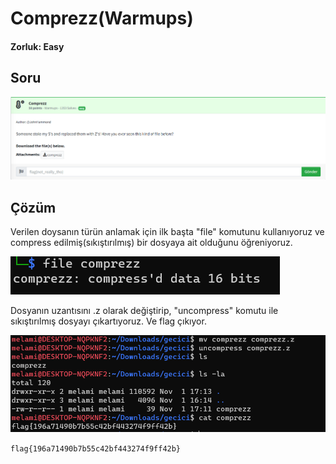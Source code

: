 # Comprezz(Warmups)
#### Zorluk: Easy

## Soru 
![Soru](https://github.com/K4lender/HuntressCTF23_WriteUps/blob/main/Warmups/comprezz/comprezz.png)

## Çözüm
Verilen doysanın türün anlamak için ilk başta "file" komutunu kullanıyoruz ve compress edilmiş(sıkıştırılmış) bir dosyaya ait olduğunu öğreniyoruz.

![](https://github.com/K4lender/HuntressCTF23_WriteUps/blob/main/Warmups/comprezz/file_command.png)

Dosyanın uzantısını .z olarak değiştirip, "uncompress" komutu ile sıkıştırılmış dosyayı çıkartıyoruz. Ve flag çıkıyor.

![](https://github.com/K4lender/HuntressCTF23_WriteUps/blob/main/Warmups/comprezz/Screenshot_1.png)

```flag{196a71490b7b55c42bf443274f9ff42b}```